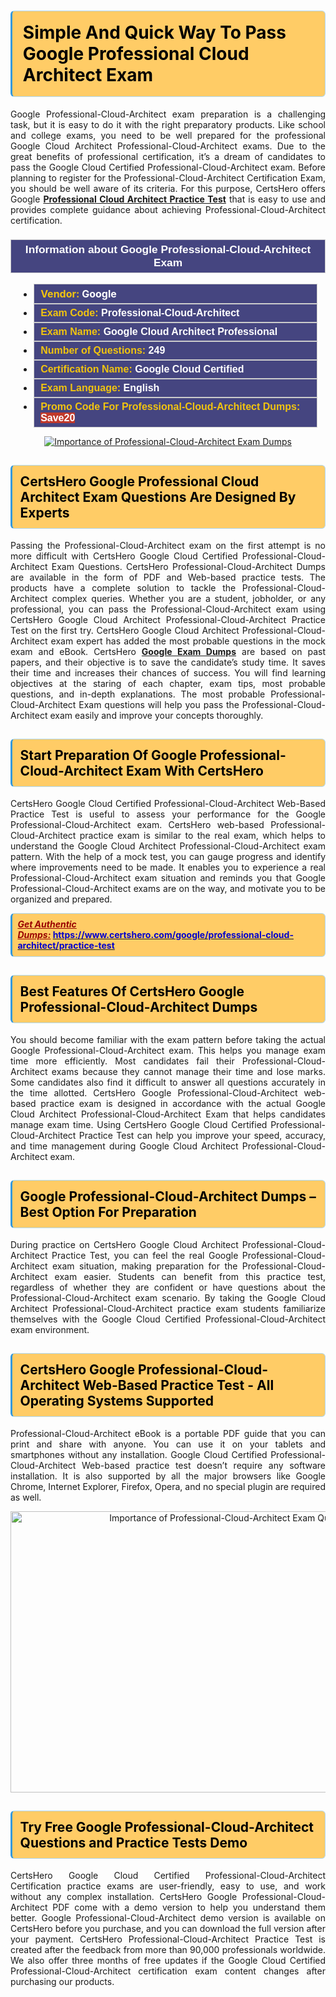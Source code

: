 <h1><strong><span style="display:block; color:#000000; background:#ffcc66; border: 0.5px solid #AED6F1 ; border-left: 3px solid #3498DB; padding: .6em; border-radius: 6px;">Simple And Quick Way To Pass Google Professional Cloud Architect Exam</span></strong></h1>

<p style="text-align: justify;">Google Professional-Cloud-Architect exam preparation is a challenging task, but it is easy to do it with the right preparatory products. Like school and college exams, you need to be well prepared for the professional Google Cloud Architect Professional-Cloud-Architect exams. Due to the great benefits of professional certification, it’s a dream of candidates to pass the Google Cloud Certified Professional-Cloud-Architect exam. Before planning to register for the Professional-Cloud-Architect Certification Exam, you should be well aware of its criteria. For this purpose, CertsHero offers Google <a href="https://www.certshero.com/google/professional-cloud-architect"><strong>Professional Cloud Architect Practice Test</strong></a> that is easy to use and provides complete guidance about achieving Professional-Cloud-Architect certification.</p>

<h3 style="background: #454580; border: 1px solid rgb(204, 204, 204); padding: 5px 10px; text-align: center;"><span style="color:#ffffff;"><span style="font-size:11pt"><span style="line-height:normal"><span style="font-family:Calibri,sans-serif"><b><span style="font-size:13.0pt"><span cambria="">Information about Google Professional-Cloud-Architect Exam</span></span></b></span></span></span></span></h3>

<ul>
	<li style="margin:0cm 10pt">
	<div style="background:#454580; border: 1px solid rgb(204, 204, 204); padding: 5px 10px; text-align: justify;"><span style="font-size:11pt"><span style="line-height:normal"><span style="tab-stops:list 36.0pt"><span style="font-fam ily:Calibri,sans-serif"><b><span style="font-size:12.0pt"><span new="" roman="" style="font-family:" times=""><span style="color:#f1c40f;">Vendor:</span> <span style="color:#ffffff;">Google</span></span></span></b></span></span></span></span></div>
	</li>
	<li style="margin:0cm 10pt">
	<div style="background: #454580; border: 1px solid rgb(204, 204, 204); padding: 5px 10px; text-align: justify;"><span style="font-size:11pt"><span style="line-height:normal"><span style="tab-stops:list 36.0pt"><span style="font-family:Calibri,sans-serif"><b><span style="font-size:12.0pt"><span new="" roman="" style="font-family:" times=""><span style="color:#f1c40f;">Exam Code:</span> <span style="color:#ffffff;">Professional-Cloud-Architect</span></span></span></b></span></span></span></span></div>
	</li>
	<li style="margin:0cm 10pt">
	<div style="background: #454580; border: 1px solid rgb(204, 204, 204); padding: 5px 10px; text-align: justify;"><span style="font-size:11pt"><span style="line-height:normal"><span style="tab-stops:list 36.0pt"><span style="font-family:Calibri,sans-serif"><b><span style="font-size:12.0pt"><span new="" roman="" style="font-family:" times=""><span style="color:#f1c40f;">Exam Name:</span> <span style="color:#ffffff;">Google Cloud Architect Professional</span></span></span></b></span></span></span></span></div>
	</li>
	<li style="margin:0cm 10pt">
	<div style="background: #454580; border: 1px solid rgb(204, 204, 204); padding: 5px 10px;"><span style="font-size:11pt"><span style="line-height:normal"><span style="tab-stops:list 36.0pt"><span style="font-family:Calibri,sans-serif"><b><span style="font-size:12.0pt"><span new="" roman="" style="font-family:" times=""><span style="color:#f1c40f;">Number of Questions: </span><span style="color:#ffffff;">249</span></span></span></b></span></span></span></span></div>
	</li>
	<li style="margin:0cm 10pt">
	<div style="background: #454580; border: 1px solid rgb(204, 204, 204); padding: 5px 10px; text-align: justify;"><span style="font-size:11pt"><span style="line-height:normal"><span style="tab-stops:list 36.0pt"><span style="font-family:Calibri,sans-serif"><b><span style="font-size:12.0pt"><span new="" roman="" style="font-family:" times=""><span style="color:#f1c40f;">Certification Name:</span> <span style="color:#ffffff;">Google Cloud Certified</span></span></span></b></span></span></span></span></div>
	</li>
	<li style="margin:0cm 10pt">
	<div style="background: #454580; border: 1px solid rgb(204, 204, 204); padding: 5px 10px; text-align: justify;"><span style="font-size:11pt"><span style="line-height:normal"><span style="tab-stops:list 36.0pt"><span style="font-family:Calibri,sans-serif"><b><span style="font-size:12.0pt"><span new="" roman="" style="font-family:" times=""><span style="color:#f1c40f;">Exam Language:</span> <span style="color:#ffffff;">English</span></span></span></b></span></span></span></span></div>
	</li>
	<li style="margin:0cm 10pt">
	<div style="background: #454580; border: 1px solid rgb(204, 204, 204); padding: 5px 10px;"><span style="font-size:11pt"><span style="line-height:normal"><span style="tab-stops:list 36.0pt"><span style="font-family:Calibri,sans-serif"><b><span style="font-size:12.0pt"><span new="" roman="" style="font-family:" times=""><span style="color:#f1c40f;">Promo Code For Professional-Cloud-Architect Dumps: </span><span style="color:#ffffff;"><span style="background-color:#c0392b;">Save20</span></span></span></span></b></span></span></span></span></div>
	</li>
</ul>

<p style="text-align: center;"><a href="https://www.certshero.com/google/professional-cloud-architect" rel="NOFOLLOW"><img alt="Importance of Professional-Cloud-Architect Exam Dumps" src="https://i.imgur.com/UZuq4Dk.jpeg" /></a></p>

<h2><strong><span style="display:block; color:#000000; background:#ffcc66; border: 0.5px solid #AED6F1 ; border-left: 3px solid #3498DB; padding: .6em; border-radius: 6px;">CertsHero Google Professional Cloud Architect Exam Questions Are Designed By Experts</span></strong></h2>

<p style="text-align: justify;">Passing the Professional-Cloud-Architect exam on the first attempt is no more difficult with CertsHero Google Cloud Certified Professional-Cloud-Architect Exam Questions. CertsHero Professional-Cloud-Architect Dumps are available in the form of PDF and Web-based practice tests. The products have a complete solution to tackle the Professional-Cloud-Architect complex queries. Whether you are a student, jobholder, or any professional, you can pass the Professional-Cloud-Architect exam using CertsHero Google Cloud Architect Professional-Cloud-Architect Practice Test on the first try. CertsHero Google Cloud Architect Professional-Cloud-Architect exam expert has added the most probable questions in the mock exam and eBook. CertsHero <a href="https://www.certshero.com/google"><strong>Google Exam Dumps</strong></a> are based on past papers, and their objective is to save the candidate’s study time. It saves their time and increases their chances of success. You will find learning objectives at the staring of each chapter, exam tips, most probable questions, and in-depth explanations. The most probable Professional-Cloud-Architect Exam questions will help you pass the Professional-Cloud-Architect exam easily and improve your concepts thoroughly.</p>

<h2><strong><span style="display:block; color:#000000; background:#ffcc66; border: 0.5px solid #AED6F1 ; border-left: 3px solid #3498DB; padding: .6em; border-radius: 6px;">Start Preparation Of Google Professional-Cloud-Architect Exam With CertsHero</span></strong></h2>

<p style="text-align: justify;">CertsHero Google Cloud Certified Professional-Cloud-Architect Web-Based Practice Test is useful to assess your performance for the Google Professional-Cloud-Architect exam. CertsHero web-based Professional-Cloud-Architect practice exam is similar to the real exam, which helps to understand the Google Cloud Architect Professional-Cloud-Architect exam pattern. With the help of a mock test, you can gauge progress and identify where improvements need to be made. It enables you to experience a real Professional-Cloud-Architect exam situation and reminds you that Google Professional-Cloud-Architect exams are on the way, and motivate you to be organized and prepared.</p>

<p><strong><span style="display:block; color:#990000; background:#ffcc66; border: 0.5px solid #AED6F1 ; border-left: 3px solid #3498DB; padding: .6em; border-radius: 6px;"><span style="font-size:14px;"><u><i>Get Authentic Dumps:</i></u></span> <a href="https://www.certshero.com/google/professional-cloud-architect/practice-test"><span style="color:#0000cc;">https://www.certshero.com/google/professional-cloud-architect/practice-test</span></a></span></strong></p>

<h2><strong><span style="display:block; color:#000000; background:#ffcc66; border: 0.5px solid #AED6F1 ; border-left: 3px solid #3498DB; padding: .6em; border-radius: 6px;">Best Features Of CertsHero Google Professional-Cloud-Architect Dumps</span></strong></h2>

<p style="text-align: justify;">You should become familiar with the exam pattern before taking the actual Google Professional-Cloud-Architect exam. This helps you manage exam time more efficiently. Most candidates fail their Professional-Cloud-Architect exams because they cannot manage their time and lose marks. Some candidates also find it difficult to answer all questions accurately in the time allotted. CertsHero Google Professional-Cloud-Architect web-based practice exam is designed in accordance with the actual Google Cloud Architect Professional-Cloud-Architect Exam that helps candidates manage exam time. Using CertsHero Google Cloud Certified Professional-Cloud-Architect Practice Test can help you improve your speed, accuracy, and time management during Google Cloud Architect Professional-Cloud-Architect exam.</p>

<h2><strong><span style="display:block; color:#000000; background:#ffcc66; border: 0.5px solid #AED6F1 ; border-left: 3px solid #3498DB; padding: .6em; border-radius: 6px;">Google Professional-Cloud-Architect Dumps – Best Option For Preparation</span></strong></h2>

<p style="text-align: justify;">During practice on CertsHero Google Cloud Architect Professional-Cloud-Architect Practice Test, you can feel the real Google Professional-Cloud-Architect exam situation, making preparation for the Professional-Cloud-Architect exam easier. Students can benefit from this practice test, regardless of whether they are confident or have questions about the Professional-Cloud-Architect exam scenario. By taking the Google Cloud Architect Professional-Cloud-Architect practice exam students familiarize themselves with the Google Cloud Certified Professional-Cloud-Architect exam environment.</p>

<h2><strong><span style="display:block; color:#000000; background:#ffcc66; border: 0.5px solid #AED6F1 ; border-left: 3px solid #3498DB; padding: .6em; border-radius: 6px;">CertsHero Google Professional-Cloud-Architect Web-Based Practice Test - All Operating Systems Supported</span></strong></h2>

<p style="text-align: justify;">Professional-Cloud-Architect eBook is a portable PDF guide that you can print and share with anyone. You can use it on your tablets and smartphones without any installation. Google Cloud Certified Professional-Cloud-Architect Web-based practice test doesn’t require any software installation. It is also supported by all the major browsers like Google Chrome, Internet Explorer, Firefox, Opera, and no special plugin are required as well.</p>

<p style="text-align: center;"><a href="https://www.certshero.com/product-detail/professional-cloud-architect" rel="NOFOLLOW"><img alt="Importance of Professional-Cloud-Architect Exam Questions" height="450" src="https://i.redd.it/vixpkfso1g981.jpg" width="700" /></a></p>

<h2><strong><span style="display:block; color:#000000; background:#ffcc66; border: 0.5px solid #AED6F1 ; border-left: 3px solid #3498DB; padding: .6em; border-radius: 6px;">Try Free Google Professional-Cloud-Architect Questions and Practice Tests Demo</span></strong></h2>

<p style="text-align: justify;">CertsHero Google Cloud Certified Professional-Cloud-Architect Certification practice exams are user-friendly, easy to use, and work without any complex installation. CertsHero Google Professional-Cloud-Architect PDF come with a demo version to help you understand them better. Google Professional-Cloud-Architect demo version is available on CertsHero before you purchase, and you can download the full version after your payment. CertsHero Professional-Cloud-Architect Practice Test is created after the feedback from more than 90,000 professionals worldwide. We also offer three months of free updates if the Google Cloud Certified Professional-Cloud-Architect certification exam content changes after purchasing our products.</p>
